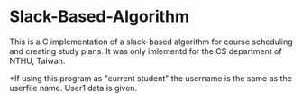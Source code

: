 # Slack-Based-Algorithm
This is a C implementation of a slack-based algorithm for course scheduling and creating study plans. 
It was only imlementd for the CS department of NTHU, Taiwan.

*If using this program as "current student" the username is the same as the userfile name. User1 data is given.

